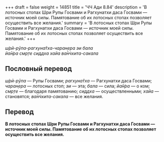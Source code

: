 +++
draft = false
weight = 14851
title = 'ЧЧ Ади 8.84'
description = 'В лотосных стопах Шри Рупы Госвами и Рагхунатхи даса Госвами — источник моей силы. Памятование об их лотосных стопах позволяет осуществить все желания.'
summary = 'В лотосных стопах Шри Рупы Госвами и Рагхунатхи даса Госвами — источник моей силы. Памятование об их лотосных стопах позволяет осуществить все желания.'
+++

_ш́рӣ-рӯпа-рагхуна̄тха-чаран̣ера эи бала  
йа̄н̇ра смр̣те сиддха хайа ва̄н̃чхита-сакала_

## Пословный перевод

_ш́рӣ_\-_рӯпа_ — Рупы Госвами; _рагхуна̄тха_ — Рагхунатхи даса Госвами; _чаран̣ера_ — лотосных стоп; _эи_ — эта; _бала_ — сила; _йа̄н̇ра_ — о ком; _смр̣те_ — благодаря памятованию; _сиддха_ — осуществленными; _хайа_ — становятся; _ва̄н̃чхита_\-_сакала_ — все желания.

## Перевод

**В лотосных стопах Шри Рупы Госвами и Рагхунатхи даса Госвами — источник моей силы. Памятование об их лотосных стопах позволяет осуществить все желания.**
